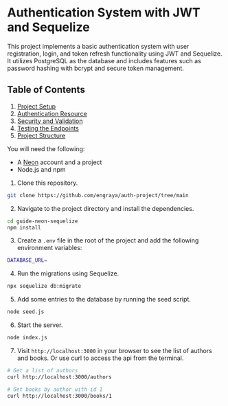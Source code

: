 # Authentication System with JWT and Sequelize

This project implements a basic authentication system with user registration, login, and token refresh functionality using JWT and Sequelize. It utilizes PostgreSQL as the database and includes features such as password hashing with bcrypt and secure token management.

## Table of Contents

1. [Project Setup](#project-setup)
2. [Authentication Resource](#authentication-resource)
3. [Security and Validation](#security-and-validation)
4. [Testing the Endpoints](#testing-the-endpoints)
5. [Project Structure](#project-structure)

You will need the following:

- A [Neon](https://neon.tech) account and a project
- Node.js and npm

1. Clone this repository.

```bash
git clone https://github.com/engraya/auth-project/tree/main
```

2. Navigate to the project directory and install the dependencies.

```bash
cd guide-neon-sequelize
npm install
```

3. Create a `.env` file in the root of the project and add the following environment variables:

```bash
DATABASE_URL=
```

4. Run the migrations using Sequelize.

```bash
npx sequelize db:migrate
```

5. Add some entries to the database by running the seed script.

```bash
node seed.js
```

6. Start the server.

```bash
node index.js
```

7. Visit `http://localhost:3000` in your browser to see the list of authors and books. Or use curl to access the api from the terminal.

```bash
# Get a list of authors
curl http://localhost:3000/authors

# Get books by author with id 1
curl http://localhost:3000/books/1
```
